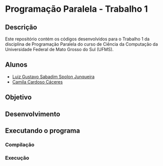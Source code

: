# Programação Paralela - Trabalho 1

## Descrição

Este repositório contém os códigos desenvolvidos para o Trabalho 1 da disciplina de Programação Paralela do curso de Ciência da Computação da Universidade Federal de Mato Grosso do Sul (UFMS).

## Alunos

- [Luiz Gustavo Sabadim Spolon Junqueira](github.com/luizgustavojunqueira)
- [Camila Cardoso Cáceres](github.com/camilacaceres1d)

## Objetivo

## Desenvolvimento

## Executando o programa

### Compilação

### Execução
